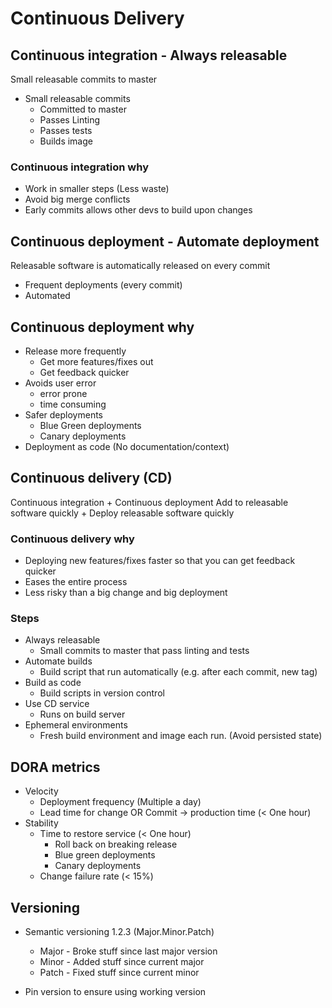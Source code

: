 # Continuous Delivery

## Continuous integration - Always releasable

Small releasable commits to master

* Small releasable commits
  * Committed to master
  * Passes Linting
  * Passes tests
  * Builds image

### Continuous integration why

* Work in smaller steps (Less waste)
* Avoid big merge conflicts
* Early commits allows other devs to build upon changes

## Continuous deployment - Automate deployment

Releasable software is automatically released on every commit

* Frequent deployments (every commit)
* Automated

## Continuous deployment why

* Release more frequently
  * Get more features/fixes out
  * Get feedback quicker
* Avoids user error
  * error prone
  * time consuming
* Safer deployments
  * Blue Green deployments
  * Canary deployments
* Deployment as code (No documentation/context)

## Continuous delivery (CD)

Continuous integration + Continuous deployment
Add to releasable software quickly + Deploy releasable software quickly

### Continuous delivery why

* Deploying new features/fixes faster so that you can get feedback quicker
* Eases the entire process
* Less risky than a big change and big deployment

### Steps

* Always releasable
  * Small commits to master that pass linting and tests
* Automate builds
  * Build script that run automatically (e.g. after each commit, new tag)
* Build as code
  * Build scripts in version control
* Use CD service
  * Runs on build server
* Ephemeral environments
  * Fresh build environment and image each run. (Avoid persisted state)

## DORA metrics

* Velocity
  * Deployment frequency (Multiple a day)
  * Lead time for change OR Commit -> production time (< One hour)
* Stability
  * Time to restore service (< One hour)
    * Roll back on breaking release
    * Blue green deployments
    * Canary deployments
  * Change failure rate (< 15%)

## Versioning

* Semantic versioning 1.2.3 (Major.Minor.Patch)
  * Major - Broke stuff since last major version
  * Minor - Added stuff since current major
  * Patch - Fixed stuff since current minor

* Pin version to ensure using working version
